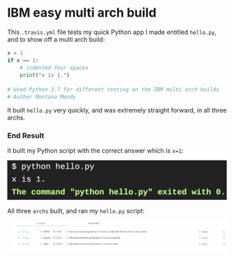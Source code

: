 # IBM easy multi arch build

This `.travis.yml` file tests my quick Python app I made entitled `hello.py`, and to show off a multi arch build: 

```python
x = 1
if x == 1:
    # indented four spaces
    print("x is 1.")
    
# Used Python 3.7 for different testing on the IBM multi arch builds
# Author Montana Mendy
```

It built `hello.py` very quickly, and was extremely straight forward, in all three archs.

### End Result 

It built my Python script with the correct answer which is `x=1`:

![Python](python.png) 

All three `archs` built, and ran my `hello.py` script:

![Builds](builds.png)
